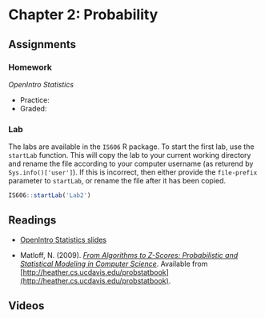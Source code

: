 # Chapter 2: Probability

## Assignments

### Homework

*OpenIntro Statistics*

* Practice:
* Graded:

### Lab

The labs are available in the `IS606` R package. To start the first lab, use the `startLab` function. This will copy the lab to your current working directory and rename the file according to your computer username (as returend by `Sys.info()['user']`). If this is incorrect, then either provide the `file-prefix` parameter to `startLab`, or rename the file after it has been copied.


```r
IS606::startLab('Lab2')
```

## Readings

* [OpenIntro Statistics slides](https://github.com/jbryer/IS606Fall2015/raw/master/Slides/OpenIntro/os2_slides_02.pdf)

* Matloff, N. (2009). [*From Algorithms to Z-Scores: Probabilistic and Statistical Modeling in Computer Science*](https://github.com/jbryer/IS606Fall2015/blob/master/Textbook/ProbStatBook.pdf?raw=true). Available from [http://heather.cs.ucdavis.edu/probstatbook](http://heather.cs.ucdavis.edu/probstatbook).


## Videos


